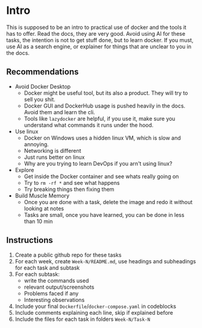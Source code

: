 # Intro

This is supposed to be an intro to practical use of docker and the tools it has to offer. Read the docs, they are very good. Avoid using AI for these tasks, the intention is not to get stuff done, but to learn docker. If you must, use AI as a search engine, or explainer for things that are unclear to you in the docs.

## Recommendations
- Avoid Docker Desktop
  - Docker might be useful tool, but its also a product. They will try to sell you shit.
  - Docker GUI and DockerHub usage is pushed heavily in the docs. Avoid them and learn the cli.
  - Tools like `lazydocker` are helpful, if you use it, make sure you understand what commands it runs under the hood. 
- Use linux
  - Docker on Windows uses a hidden linux VM, which is slow and annoying.
  - Networking is different
  - Just runs better on linux
  - Why are you trying to learn DevOps if you arn't using linux?
- Explore
  - Get inside the Docker container and see whats really going on
  - Try to `rm -rf *` and see what happens
  - Try breaking things then fixing them
- Build Muscle Memory
  - Once you are done with a task, delete the image and redo it without looking at notes
  - Tasks are small, once you have learned, you can be done in less than 10 min


## Instructions

1. Create a public github repo for these tasks
2. For each week, create `Week-N/README.md`, use headings and subheadings for each task and subtask
3. For each subtask:
    - write the commands used
    - relevant output/screenshots
    - Problems faced if any
    - Interesting observations
4. Include your final `Dockerfile`/`docker-compose.yaml` in codeblocks
5. Include comments explaining each line, skip if explained before
6. Include the files for each task in folders `Week-N/Task-N`

